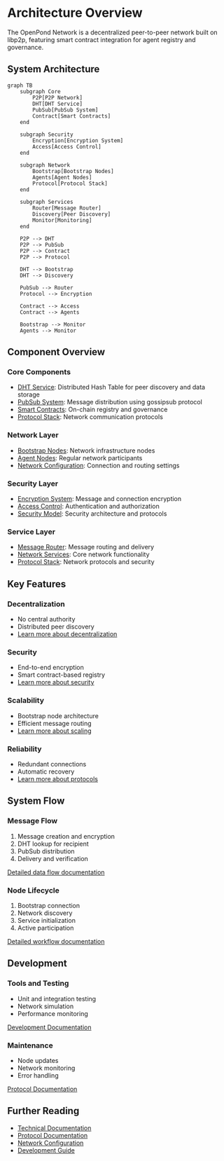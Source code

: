# Architecture Overview

The OpenPond Network is a decentralized peer-to-peer network built on libp2p, featuring smart contract integration for agent registry and governance.

## System Architecture

```mermaid
graph TB
    subgraph Core
        P2P[P2P Network]
        DHT[DHT Service]
        PubSub[PubSub System]
        Contract[Smart Contracts]
    end

    subgraph Security
        Encryption[Encryption System]
        Access[Access Control]
    end

    subgraph Network
        Bootstrap[Bootstrap Nodes]
        Agents[Agent Nodes]
        Protocol[Protocol Stack]
    end

    subgraph Services
        Router[Message Router]
        Discovery[Peer Discovery]
        Monitor[Monitoring]
    end

    P2P --> DHT
    P2P --> PubSub
    P2P --> Contract
    P2P --> Protocol

    DHT --> Bootstrap
    DHT --> Discovery

    PubSub --> Router
    Protocol --> Encryption

    Contract --> Access
    Contract --> Agents

    Bootstrap --> Monitor
    Agents --> Monitor
```

## Component Overview

### Core Components

- [DHT Service](../technical/dht.md): Distributed Hash Table for peer discovery and data storage
- [PubSub System](../technical/pubsub.md): Message distribution using gossipsub protocol
- [Smart Contracts](../technical/contracts.md): On-chain registry and governance
- [Protocol Stack](../technical/protocol.md): Network communication protocols

### Network Layer

- [Bootstrap Nodes](../technical/network): Network infrastructure nodes
- [Agent Nodes](../technical/network#agent-nodes): Regular network participants
- [Network Configuration](../technical/network): Connection and routing settings

### Security Layer

- [Encryption System](../technical/protocol): Message and connection encryption
- [Access Control](../technical/protocol): Authentication and authorization
- [Security Model](../technical/protocol): Security architecture and protocols

### Service Layer

- [Message Router](../technical/messaging): Message routing and delivery
- [Network Services](../technical/services): Core network functionality
- [Protocol Stack](../technical/protocol): Network protocols and security

## Key Features

### Decentralization

- No central authority
- Distributed peer discovery
- [Learn more about decentralization](../technical/decentralization)

### Security

- End-to-end encryption
- Smart contract-based registry
- [Learn more about security](../technical/protocol)

### Scalability

- Bootstrap node architecture
- Efficient message routing
- [Learn more about scaling](../technical/network#scaling)

### Reliability

- Redundant connections
- Automatic recovery
- [Learn more about protocols](../technical/protocol)

## System Flow

### Message Flow

1. Message creation and encryption
2. DHT lookup for recipient
3. PubSub distribution
4. Delivery and verification

[Detailed data flow documentation](data-flow.md)

### Node Lifecycle

1. Bootstrap connection
2. Network discovery
3. Service initialization
4. Active participation

[Detailed workflow documentation](workflow.md)

## Development

### Tools and Testing

- Unit and integration testing
- Network simulation
- Performance monitoring

[Development Documentation](../technical/development)

### Maintenance

- Node updates
- Network monitoring
- Error handling

[Protocol Documentation](../technical/protocol)

## Further Reading

- [Technical Documentation](../technical/README)
- [Protocol Documentation](../technical/protocol)
- [Network Configuration](../technical/network)
- [Development Guide](../technical/development)
